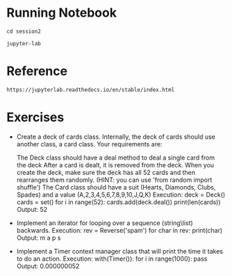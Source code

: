 # **Running Notebook**

`cd session2`

`jupyter-lab`

# **Reference**

`https://jupyterlab.readthedocs.io/en/stable/index.html`

# **Exercises**

* Create a deck of cards class. Internally, the deck of cards should use another class, a card class. Your requirements are:

    The Deck class should have a deal method to deal a single card from the deck
    After a card is dealt, it is removed from the deck.
    When you create the deck, make sure the deck has all 52 cards and then rearranges them randomly. (HINT: you can use 'from random import shuffle')
    The Card class should have a suit (Hearts, Diamonds, Clubs, Spades) and a value (A,2,3,4,5,6,7,8,9,10,J,Q,K)
    Execution:
        deck = Deck()
        cards = set()
        for i in range(52):
            cards.add(deck.deal())
        print(len(cards))
    Output: 
        52
* Implement an iterator for looping over a sequence (string\list) backwards. 
  Execution:
      rev = Reverse('spam')
      for char in rev:
          print(char)
  Output:
      m
      a
      p
      s
* Implement a Timer context manager class that will print the time it takes to do an action. 
  Execution:
      with(Timer()):
          for i in range(1000):
              pass
  Output:
      0.000000052
 

